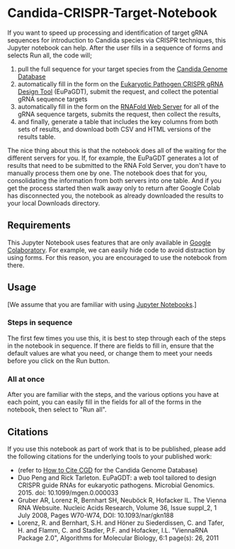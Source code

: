 # Candida-CRISPR-Target-Notebook
If you want to speed up processing and identification of target gRNA sequences for introduction to Candida species via CRISPR techniques, this Jupyter notebook can help.  After the user fills in a sequence of forms and selects Run all, the code will;
1. pull the full sequence for your target species from the [Candida Genome Database](http://www.candidagenome.org)
1. automatically fill in the form on the [Eukaryotic Pathogen CRISPR gRNA Design Tool](http://grna.ctegd.uga.edu/) (EuPaGDT), submit the request, and collect the potential gRNA sequence targets
1. automatically fill in the form on the [RNAFold Web Server](http://rna.tbi.univie.ac.at//cgi-bin/RNAWebSuite/RNAfold.cgi) for all of the gRNA sequence targets, submits the request, then collect the results,
1. and finally, generate a table that includes the key columns from both sets of results, and download both CSV and HTML versions of the results table.

The nice thing about this is that the notebook does all of the waiting for the different servers for you.  If, for example, the EuPaGDT generates a lot of results that need to be submitted to the RNA Fold Server, you don't have to manually process them one by one.  The notebook does that for you, consolidating the information from both servers into one table.  And if you get the process started then walk away only to return after Google Colab has disconnected you, the notebook as already downloaded the results to your local Downloads directory.

## Requirements
This Jupyter Notebook uses features that are only available in [Google Colaboratory](https://colab.research.google.com/).  For example, we can easily hide code to avoid distraction by using forms.  For this reason, you are encouraged to use the notebook from there.

## Usage
[We assume that you are familiar with using [Jupyter Notebooks](https://jupyter-notebook.readthedocs.io/en/stable/examples/Notebook/What%20is%20the%20Jupyter%20Notebook.html#).]

### Steps in sequence
The first few times you use this, it is best to step through each of the steps in the notebook in sequence.  If there are fields to fill in, ensure that the default values are what you need, or change them to meet your needs before you click on the Run button.

### All at once
After you are familiar with the steps, and the various options you have at each point, you can easily fill in the fields for all of the forms in the notebook, then select to "Run all".

## Citations
If you use this notebook as part of work that is to be published, please add the following citations for the underlying tools to your published work:
* (refer to [How to Cite CGD](http://www.candidagenome.org/HowToCite.shtml) for the Candida Genome Database)
* Duo Peng and Rick Tarleton. EuPaGDT: a web tool tailored to design CRISPR guide RNAs for eukaryotic pathogens. Microbial Genomics. 2015. doi: 10.1099/mgen.0.000033
* Gruber AR, Lorenz R, Bernhart SH, Neuböck R, Hofacker IL. The Vienna RNA Websuite. Nucleic Acids Research, Volume 36, Issue suppl_2, 1 July 2008, Pages W70-W74, DOI: 10.1093/nar/gkn188
* Lorenz, R. and Bernhart, S.H. and Höner zu Siederdissen, C. and Tafer, H. and Flamm, C. and Stadler, P.F. and Hofacker, I.L. "ViennaRNA Package 2.0", Algorithms for Molecular Biology, 6:1 page(s): 26, 2011
